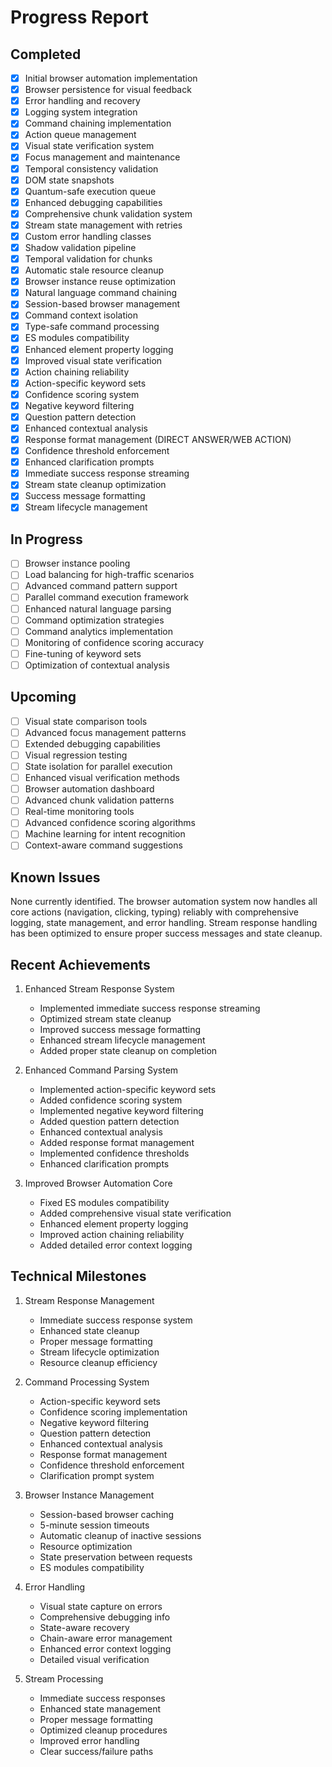 # Progress Report

## Completed
- [x] Initial browser automation implementation
- [x] Browser persistence for visual feedback
- [x] Error handling and recovery
- [x] Logging system integration
- [x] Command chaining implementation
- [x] Action queue management
- [x] Visual state verification system
- [x] Focus management and maintenance
- [x] Temporal consistency validation
- [x] DOM state snapshots
- [x] Quantum-safe execution queue
- [x] Enhanced debugging capabilities
- [x] Comprehensive chunk validation system
- [x] Stream state management with retries
- [x] Custom error handling classes
- [x] Shadow validation pipeline
- [x] Temporal validation for chunks
- [x] Automatic stale resource cleanup
- [x] Browser instance reuse optimization
- [x] Natural language command chaining
- [x] Session-based browser management
- [x] Command context isolation
- [x] Type-safe command processing
- [x] ES modules compatibility
- [x] Enhanced element property logging
- [x] Improved visual state verification
- [x] Action chaining reliability
- [x] Action-specific keyword sets
- [x] Confidence scoring system
- [x] Negative keyword filtering
- [x] Question pattern detection
- [x] Enhanced contextual analysis
- [x] Response format management (DIRECT ANSWER/WEB ACTION)
- [x] Confidence threshold enforcement
- [x] Enhanced clarification prompts
- [x] Immediate success response streaming
- [x] Stream state cleanup optimization
- [x] Success message formatting
- [x] Stream lifecycle management

## In Progress
- [ ] Browser instance pooling
- [ ] Load balancing for high-traffic scenarios
- [ ] Advanced command pattern support
- [ ] Parallel command execution framework
- [ ] Enhanced natural language parsing
- [ ] Command optimization strategies
- [ ] Command analytics implementation
- [ ] Monitoring of confidence scoring accuracy
- [ ] Fine-tuning of keyword sets
- [ ] Optimization of contextual analysis

## Upcoming
- [ ] Visual state comparison tools
- [ ] Advanced focus management patterns
- [ ] Extended debugging capabilities
- [ ] Visual regression testing
- [ ] State isolation for parallel execution
- [ ] Enhanced visual verification methods
- [ ] Browser automation dashboard
- [ ] Advanced chunk validation patterns
- [ ] Real-time monitoring tools
- [ ] Advanced confidence scoring algorithms
- [ ] Machine learning for intent recognition
- [ ] Context-aware command suggestions

## Known Issues
None currently identified. The browser automation system now handles all core actions (navigation, clicking, typing) reliably with comprehensive logging, state management, and error handling. Stream response handling has been optimized to ensure proper success messages and state cleanup.

## Recent Achievements
1. Enhanced Stream Response System
   - Implemented immediate success response streaming
   - Optimized stream state cleanup
   - Improved success message formatting
   - Enhanced stream lifecycle management
   - Added proper state cleanup on completion

2. Enhanced Command Parsing System
   - Implemented action-specific keyword sets
   - Added confidence scoring system
   - Implemented negative keyword filtering
   - Added question pattern detection
   - Enhanced contextual analysis
   - Added response format management
   - Implemented confidence thresholds
   - Enhanced clarification prompts

3. Improved Browser Automation Core
   - Fixed ES modules compatibility
   - Added comprehensive visual state verification
   - Enhanced element property logging
   - Improved action chaining reliability
   - Added detailed error context logging

## Technical Milestones
1. Stream Response Management
   - Immediate success response system
   - Enhanced state cleanup
   - Proper message formatting
   - Stream lifecycle optimization
   - Resource cleanup efficiency

2. Command Processing System
   - Action-specific keyword sets
   - Confidence scoring implementation
   - Negative keyword filtering
   - Question pattern detection
   - Enhanced contextual analysis
   - Response format management
   - Confidence threshold enforcement
   - Clarification prompt system

3. Browser Instance Management
   - Session-based browser caching
   - 5-minute session timeouts
   - Automatic cleanup of inactive sessions
   - Resource optimization
   - State preservation between requests
   - ES modules compatibility

4. Error Handling
   - Visual state capture on errors
   - Comprehensive debugging info
   - State-aware recovery
   - Chain-aware error management
   - Enhanced error context logging
   - Detailed visual verification

5. Stream Processing
   - Immediate success responses
   - Enhanced state management
   - Proper message formatting
   - Optimized cleanup procedures
   - Improved error handling
   - Clear success/failure paths
